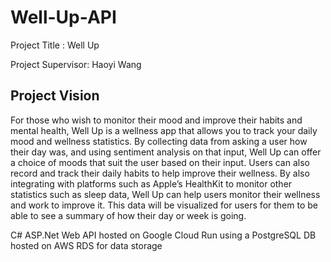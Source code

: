 # Well-Up-API

Project Title : Well Up

Project Supervisor: Haoyi Wang

## Project Vision

For those who wish to monitor their mood and improve their habits and mental health, Well Up is a wellness app that allows you to track your daily mood and wellness statistics. By collecting data from asking a user how their day was, and using sentiment analysis on that input, Well Up can offer a choice of moods that suit the user based on their input. Users can also record and track their daily habits to help improve their wellness. By also integrating with platforms such as Apple’s HealthKit to monitor other statistics such as sleep data, Well Up can help users monitor their wellness and work to improve it. This data will be visualized for users for them to be able to see a summary of how their day or week is going.

C# ASP.Net Web API hosted on Google Cloud Run using a PostgreSQL DB hosted on AWS RDS for data storage
